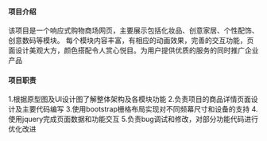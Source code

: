 #### 项目介绍
该项目是一个响应式购物商场网页，主要展示包括化妆品、创意家居、个性配饰、创意数码等模块。
每个模块内容丰富，有相应的动画效果，完善的交互功能，页面设计美观大方，颜色搭配令人赏心悦目。为用户提供优质的服务的同时推广企业产品

#### 项目职责
1.根据原型图及UI设计图了解整体架构及各模块功能
2.负责项目的商品详情页面设计及主要代码编写
3.使用bootstrap栅格布局实现对不同频幕尺寸和设备的支持
4.使用jquery完成页面数据和功能交互
5.负责bug调试和修改，对部分功能代码进行优化改进
